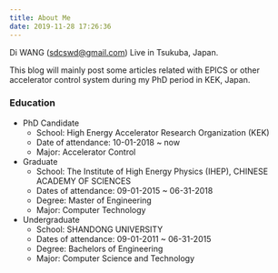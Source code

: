 ```yaml
---
title: About Me
date: 2019-11-28 17:26:36
---
```


Di WANG (sdcswd@gmail.com)
Live in Tsukuba, Japan.

This blog will mainly post some articles related with EPICS or other accelerator control system during my PhD period in KEK, Japan.

### Education
- PhD Candidate
    - School: High Energy Accelerator Research Organization (KEK)
    - Date of attendance: 10-01-2018 ~ now
    - Major: Accelerator Control
- Graduate
    - School: The Institute of High Energy Physics (IHEP), CHINESE ACADEMY OF SCIENCES
    - Dates of attendance: 09-01-2015 ~ 06-31-2018
    - Degree: Master of Engineering
    - Major:  Computer Technology
- Undergraduate
    - School: SHANDONG UNIVERSITY
    - Dates of attendance: 09-01-2011 ~ 06-31-2015
    - Degree: Bachelors of Engineering
    - Major:  Computer Science and Technology